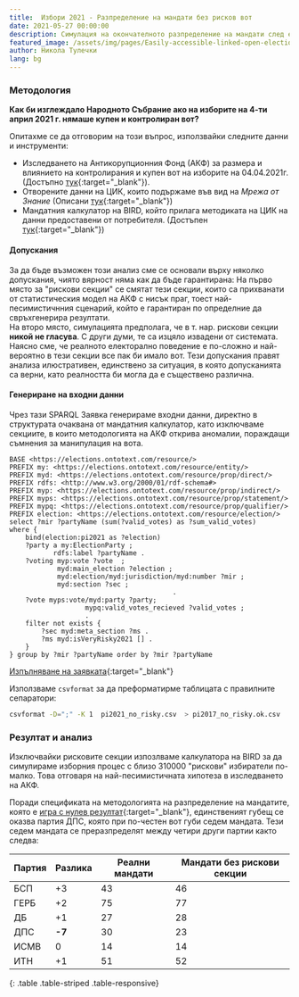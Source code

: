 ```yaml
---
title:  Избори 2021 - Рaзпределение на мандати без рисков вот
date: 2021-05-27 00:00:00
description: Симулация на окончателното разпределение на мандати след елиминиране на секциите с предполагаем рисков вот.      
featured_image: /assets/img/pages/Easily-accessible-linked-open-elections-data.png
author: Никола Тулечки
lang: bg
---
```


<!-- ![](/assets/img/pages/risky_mandates_2021.png) -->

<div class="chart-container">
  <div id="vis"></div>
</div>

<script type="text/javascript">
var vlSpec = {
    $schema: 'https://vega.github.io/schema/vega-lite/v5.json',
    description: 'рисков вот - разлика в мандати по партия',
    data: {
      values: [
        {party: 'БСП', mandates: 3, color: 'rgba(204, 0, 0, 0.7)'},
        {party: 'ГЕРБ', mandates: 2, color: 'rgba(17, 85, 204, 0.7)'},
        {party: 'ДБ', mandates: 1, color: 'rgba(153, 0, 255, 0.7)'},
        {party: 'ДПС', mandates: -7, color: 'rgba(159, 197, 232, 0.7)'},
        {party: 'ИСМВ', mandates: 0.2, color: 'rgba(235, 200, 21, 0.7)'},
        {party: 'ИТН', mandates: 1, color: 'rgba(70, 189, 198, 0.7)'}
      ]
    },
    width: 600,
    height: 250,
    mark: 'bar',
    title: {
      text: {"signal": "'рисков вот - разлика в мандати по партия'"},
      anchor: 'start',
      frame: 'group',
      titleFontSize: 15
    },
    encoding: {
        x: {field: 'party', type: 'nominal', title: '', axis: { labelAngle: 0 } },
        y: {field: 'mandates', type: 'quantitative', title: 'Мандати', axis: { titleFontWeight: 'normal', titleFontSize: 14 }, scale: { domainMax: 4, domainMin: -8 } },
        color: {field: 'color', type: 'nominal', scale: null}
    }
};

function init() {
    var containers = document.getElementsByClassName('chart-container');
    if (containers.length) {
        vlSpec.width = containers[0].offsetWidth - 80;
    }

    vegaEmbed('#vis', vlSpec);
}

init();
window.addEventListener('resize', init);
</script>

### Методология 

**Как би изглеждало Народното Събрание ако на изборите на 4-ти април 2021 г. нямаше купен и контролиран вот?** 

Опитахме се да отговорим на този въпрос, използвайки следните данни и инструменти:
* Изследването на Антикорупционния Фонд (АКФ) за размера и влиянието на контролирания и купен вот на изборите на 04.04.2021г. (Достъпно [тук](https://acf.bg/bg/kontroliraniyat-i-kupen-vot-v-b/){:target="_blank"}).
* Отворените данни на ЦИК, които подържаме във вид на *Мрежа от Знание* (Описани [тук](https://www.ontotext.com/blog/5-star-linked-open-elections-data/){:target="_blank"})
* Мандатния калкулатор на BIRD, който прилага методиката на ЦИК на данни предоставени от потребителя. (Достъпен [тук](https://bird.bg/izbori2021/index.html){:target="_blank"})

#### Допускания
За да бъде възможен този анализ сме се основали върху няколко допускания, чиято вярност няма как да бъде гарантирана:
На първо място за "рискови секции" се смятат тези секции, които са прихванати от статистическия модел на АКФ с нисък праг, тоест най-песимистичнния сценарий, който е гарантиран по определние да свръхгенерира резултати.  
На второ място, симулацията предполага, че в т. нар. рискови секции **никой не гласува**. С други думи, те са изцяло извадени от системата. Наясно сме, че реалното електорално поведение е по-сложно и най-вероятно в тези секции все пак би имало вот.
Тези допускания правят анализа илюстративен, единствено за ситуация, в която допусканията са верни, като реалността би могла да е съществено различна.  

#### Генериране на входни данни

 Чрез тази SPARQL Заявка генерираме входни данни, директно в структурата очаквана от мандатния калкулатор, като изключваме секциите, в които методологията на АКФ открива аномалии, пораждащи съмнения за манипулация на вота. 

```sparql
BASE <https://elections.ontotext.com/resource/>
PREFIX my: <https://elections.ontotext.com/resource/entity/>
PREFIX myd: <https://elections.ontotext.com/resource/prop/direct/>
PREFIX rdfs: <http://www.w3.org/2000/01/rdf-schema#>
PREFIX myp: <https://elections.ontotext.com/resource/prop/indirect/>
PREFIX myps: <https://elections.ontotext.com/resource/prop/statement/>
PREFIX mypq: <https://elections.ontotext.com/resource/prop/qualifier/>
PREFIX election: <https://elections.ontotext.com/resource/election/>
select ?mir ?partyName (sum(?valid_votes) as ?sum_valid_votes) 
where {
    bind(election:pi2021 as ?election) 
    ?party a my:ElectionParty ;
           rdfs:label ?partyName .
    ?voting myp:vote ?vote  ;
            myd:main_election ?election ;
            myd:election/myd:jurisdiction/myd:number ?mir ;
            myd:section ?sec ;
                                         .
    ?vote myps:vote/myd:party ?party;
                   mypq:valid_votes_recieved ?valid_votes ;
                   .
    filter not exists {
        ?sec myd:meta_section ?ms .
        ?ms myd:isVeryRisky2021 [] .
    }
} group by ?mir ?partyName order by ?mir ?partyName
``` 
[Изпълняване на заявката](https://elections.ontotext.com/sparql?name=&infer=true&sameAs=true&query=BASE%20%3Chttps%3A%2F%2Felections.ontotext.com%2Fresource%2F%3E%0APREFIX%20my%3A%20%3Chttps%3A%2F%2Felections.ontotext.com%2Fresource%2Fentity%2F%3E%0APREFIX%20myd%3A%20%3Chttps%3A%2F%2Felections.ontotext.com%2Fresource%2Fprop%2Fdirect%2F%3E%0APREFIX%20rdfs%3A%20%3Chttp%3A%2F%2Fwww.w3.org%2F2000%2F01%2Frdf-schema%23%3E%0APREFIX%20myp%3A%20%3Chttps%3A%2F%2Felections.ontotext.com%2Fresource%2Fprop%2Findirect%2F%3E%0APREFIX%20myps%3A%20%3Chttps%3A%2F%2Felections.ontotext.com%2Fresource%2Fprop%2Fstatement%2F%3E%0APREFIX%20mypq%3A%20%3Chttps%3A%2F%2Felections.ontotext.com%2Fresource%2Fprop%2Fqualifier%2F%3E%0APREFIX%20election%3A%20%3Chttps%3A%2F%2Felections.ontotext.com%2Fresource%2Felection%2F%3E%0Aselect%20%3Fmir%20%3FpartyName%20(sum(%3Fvalid_votes)%20as%20%3Fsum_valid_votes)%20%0Awhere%20%7B%0A%20%20%20%20bind(election%3Api2021%20as%20%3Felection)%20%0A%20%20%20%20%3Fparty%20a%20my%3AElectionParty%20%3B%0A%20%20%20%20%20%20%20%20%20%20%20rdfs%3Alabel%20%3FpartyName%20.%0A%20%20%20%20%3Fvoting%20myp%3Avote%20%3Fvote%20%20%3B%0A%20%20%20%20%20%20%20%20%20%20%20%20myd%3Amain_election%20%3Felection%20%3B%0A%20%20%20%20%20%20%20%20%20%20%20%20myd%3Aelection%2Fmyd%3Ajurisdiction%2Fmyd%3Anumber%20%3Fmir%20%3B%0A%20%20%20%20%20%20%20%20%20%20%20%20myd%3Asection%20%3Fsec%20%3B%0A%20%20%20%20%20%20%20%20%20%20%20%20%20%20%20%20%20%20%20%20%20%20%20%20%20%20%20%20%20%20%20%20%20%20%20%20%20%20%20%20%20.%0A%20%20%20%20%3Fvote%20myps%3Avote%2Fmyd%3Aparty%20%3Fparty%3B%0A%20%20%20%20%20%20%20%20%20%20%20%20%20%20%20%20%20%20%20mypq%3Avalid_votes_recieved%20%3Fvalid_votes%20%3B%0A%20%20%20%20%20%20%20%20%20%20%20%20%20%20%20%20%20%20%20.%0A%20%20%20%20filter%20not%20exists%20%7B%0A%20%20%20%20%20%20%20%20%3Fsec%20myd%3Ameta_section%20%3Fms%20.%0A%20%20%20%20%20%20%20%20%3Fms%20myd%3AisVeryRisky2021%20%5B%5D%20.%0A%20%20%20%20%7D%0A%7D%20group%20by%20%3Fmir%20%3FpartyName%20order%20by%20%3Fmir%20%3FpartyName&execute){:target="_blank"}

Използваме `csvformat` за да преформатирме таблицата с правилните сепаратори:
```bash
csvformat -D=";" -K 1  pi2021_no_risky.csv  > pi2017_no_risky.ok.csv
```

### Резултат и анализ

Изключвайки рисковите секции изпозлваме калкулатора на BIRD за да симулираме изборния процес с близо 310000 "рискови" избиратели по-малко. Това отговаря на най-песимистичната хипотеза в изследването на АКФ. 

Поради спецификата на методологията на разпределение на мандатите, която е [игра с нулев резултат](https://en.wikipedia.org/wiki/Zero-sum_game){:target="_blank"}, единственият губещ се оказва партия ДПС, която при по-честен вот губи седем мандата. Тези седем мандата се преразпределят между четири други партии както следва: 

|Партия  | Разлика	| Реални мандати | Мандати без рискови секции |
|--------|----------|----------------|----------------------------|
| БСП	 | +3	    |   43           |	          46              |
| ГЕРБ	 | +2       |   75	         |            77              |
| ДБ     | +1       | 	27           |            28              |
| ДПС	 | **-7**   |	30	         |            23              |
| ИСМВ   |	0       |	14           |            14              |
| ИТН    |	+1	    |   51	         |            52              |
{: .table .table-striped .table-responsive}

